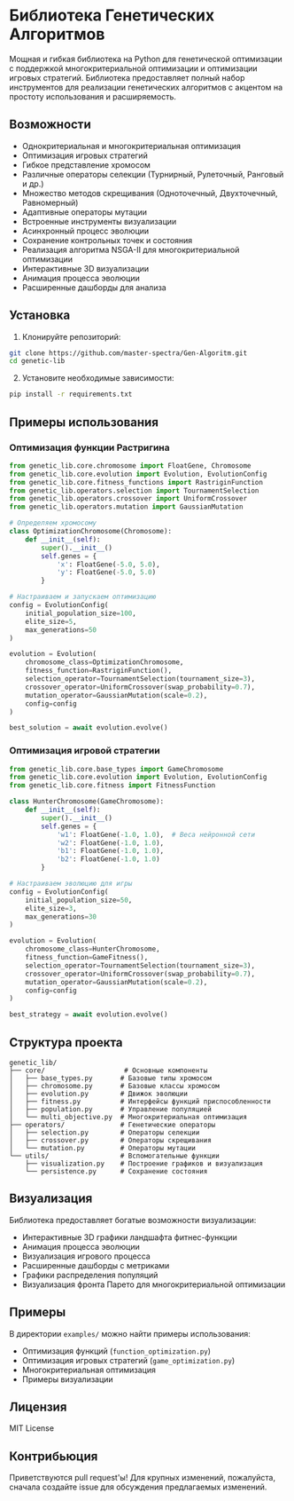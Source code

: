 # Библиотека Генетических Алгоритмов

Мощная и гибкая библиотека на Python для генетической оптимизации с поддержкой многокритериальной оптимизации и оптимизации игровых стратегий. Библиотека предоставляет полный набор инструментов для реализации генетических алгоритмов с акцентом на простоту использования и расширяемость.

## Возможности

- Однокритериальная и многокритериальная оптимизация
- Оптимизация игровых стратегий
- Гибкое представление хромосом
- Различные операторы селекции (Турнирный, Рулеточный, Ранговый и др.)
- Множество методов скрещивания (Одноточечный, Двухточечный, Равномерный)
- Адаптивные операторы мутации
- Встроенные инструменты визуализации
- Асинхронный процесс эволюции
- Сохранение контрольных точек и состояния
- Реализация алгоритма NSGA-II для многокритериальной оптимизации
- Интерактивные 3D визуализации
- Анимация процесса эволюции
- Расширенные дашборды для анализа

## Установка

1. Клонируйте репозиторий:
```bash
git clone https://github.com/master-spectra/Gen-Algoritm.git
cd genetic-lib
```

2. Установите необходимые зависимости:
```bash
pip install -r requirements.txt
```

## Примеры использования

### Оптимизация функции Растригина

```python
from genetic_lib.core.chromosome import FloatGene, Chromosome
from genetic_lib.core.evolution import Evolution, EvolutionConfig
from genetic_lib.core.fitness_functions import RastriginFunction
from genetic_lib.operators.selection import TournamentSelection
from genetic_lib.operators.crossover import UniformCrossover
from genetic_lib.operators.mutation import GaussianMutation

# Определяем хромосому
class OptimizationChromosome(Chromosome):
    def __init__(self):
        super().__init__()
        self.genes = {
            'x': FloatGene(-5.0, 5.0),
            'y': FloatGene(-5.0, 5.0)
        }

# Настраиваем и запускаем оптимизацию
config = EvolutionConfig(
    initial_population_size=100,
    elite_size=5,
    max_generations=50
)

evolution = Evolution(
    chromosome_class=OptimizationChromosome,
    fitness_function=RastriginFunction(),
    selection_operator=TournamentSelection(tournament_size=3),
    crossover_operator=UniformCrossover(swap_probability=0.7),
    mutation_operator=GaussianMutation(scale=0.2),
    config=config
)

best_solution = await evolution.evolve()
```

### Оптимизация игровой стратегии

```python
from genetic_lib.core.base_types import GameChromosome
from genetic_lib.core.evolution import Evolution, EvolutionConfig
from genetic_lib.core.fitness import FitnessFunction

class HunterChromosome(GameChromosome):
    def __init__(self):
        super().__init__()
        self.genes = {
            'w1': FloatGene(-1.0, 1.0),  # Веса нейронной сети
            'w2': FloatGene(-1.0, 1.0),
            'b1': FloatGene(-1.0, 1.0),
            'b2': FloatGene(-1.0, 1.0)
        }

# Настраиваем эволюцию для игры
config = EvolutionConfig(
    initial_population_size=50,
    elite_size=3,
    max_generations=30
)

evolution = Evolution(
    chromosome_class=HunterChromosome,
    fitness_function=GameFitness(),
    selection_operator=TournamentSelection(tournament_size=3),
    crossover_operator=UniformCrossover(swap_probability=0.7),
    mutation_operator=GaussianMutation(scale=0.2),
    config=config
)

best_strategy = await evolution.evolve()
```

## Структура проекта

```
genetic_lib/
├── core/                    # Основные компоненты
│   ├── base_types.py       # Базовые типы хромосом
│   ├── chromosome.py       # Базовые классы хромосом
│   ├── evolution.py        # Движок эволюции
│   ├── fitness.py          # Интерфейсы функций приспособленности
│   ├── population.py       # Управление популяцией
│   └── multi_objective.py  # Многокритериальная оптимизация
├── operators/              # Генетические операторы
│   ├── selection.py        # Операторы селекции
│   ├── crossover.py        # Операторы скрещивания
│   └── mutation.py         # Операторы мутации
└── utils/                  # Вспомогательные функции
    ├── visualization.py    # Построение графиков и визуализация
    └── persistence.py      # Сохранение состояния
```

## Визуализация

Библиотека предоставляет богатые возможности визуализации:
- Интерактивные 3D графики ландшафта фитнес-функции
- Анимация процесса эволюции
- Визуализация игрового процесса
- Расширенные дашборды с метриками
- Графики распределения популяций
- Визуализация фронта Парето для многокритериальной оптимизации

## Примеры

В директории `examples/` можно найти примеры использования:
- Оптимизация функций (`function_optimization.py`)
- Оптимизация игровых стратегий (`game_optimization.py`)
- Многокритериальная оптимизация
- Примеры визуализации

## Лицензия

MIT License

## Контрибьюция

Приветствуются pull request'ы! Для крупных изменений, пожалуйста, сначала создайте issue для обсуждения предлагаемых изменений.
